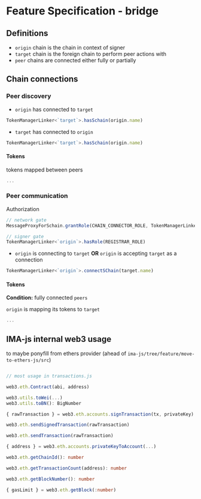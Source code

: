 # Feature Specification - bridge

## Definitions

- `origin` chain is the chain in context of signer
- `target` chain is the foreign chain to perform peer actions with
- `peer` chains are connected either fully or partially

## Chain connections

### Peer discovery

- `origin` has connected to `target`

```ts
TokenManagerLinker<`target`>.hasSchain(origin.name)
```

- `target` has connected to `origin`

```ts
TokenManagerLinker<`target`>.hasSchain(origin.name)
```

#### Tokens

tokens mapped between peers

```ts
...
```

### Peer communication

Authorization

```ts
// network gate
MessageProxyForSchain.grantRole(CHAIN_CONNECTOR_ROLE, TokenManagerLinker.address)

// signer gate
TokenManagerLinker<`origin`>.hasRole(REGISTRAR_ROLE)
```

- `origin` is connecting to `target` **OR** `origin` is accepting `target` as a connection

```ts
TokenManagerLinker<`origin`>.connectSChain(target.name)
```

#### Tokens

**Condition:** fully connected `peers`

`origin` is mapping its tokens to `target`

```ts
...
```

## IMA-js internal web3 usage

to maybe ponyfill from ethers provider (ahead of `ima-js/tree/feature/move-to-ethers-js/src`)

```ts

// most usage in transactions.js

web3.eth.Contract(abi, address)

web3.utils.toWei(...)
web3.utils.toBN(): BigNumber

{ rawTransaction } = web3.eth.accounts.signTransaction(tx, privateKey)

web3.eth.sendSignedTransaction(rawTransaction)

web3.eth.sendTransaction(rawTransaction)

{ address } = web3.eth.accounts.privateKeyToAccount(...)

web3.eth.getChainId(): number

web3.eth.getTransactionCount(address): number

web3.eth.getBlockNumber(): number

{ gasLimit } = web3.eth.getBlock(:number)

```

